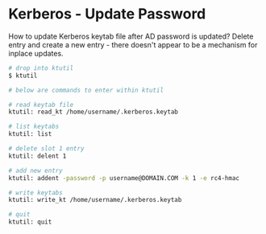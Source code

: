 # Kerberos - Update Password

How to update Kerberos keytab file after AD password is updated?  Delete entry and create a new entry - there doesn't appear to be a mechanism for inplace updates.

```bash
# drop into ktutil
$ ktutil

# below are commands to enter within ktutil

# read keytab file
ktutil: read_kt /home/username/.kerberos.keytab

# list keytabs
ktutil: list 

# delete slot 1 entry
ktutil: delent 1

# add new entry
ktutil: addent -password -p username@DOMAIN.COM -k 1 -e rc4-hmac

# write keytabs 
ktutil: write_kt /home/username/.kerberos.keytab

# quit
ktutil: quit
```
